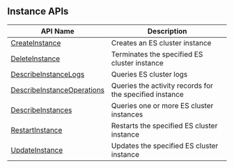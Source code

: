 ## Instance APIs

| API Name | Description |
|---------|---------|
| [CreateInstance](https://cloud.tencent.com/document/api/845/30633) | Creates an ES cluster instance |
| [DeleteInstance](https://cloud.tencent.com/document/api/845/30632) | Terminates the specified ES cluster instance |
| [DescribeInstanceLogs](https://cloud.tencent.com/document/api/845/33760) | Queries ES cluster logs |
| [DescribeInstanceOperations](https://cloud.tencent.com/document/api/845/33759) | Queries the activity records for the specified instance |
| [DescribeInstances](https://cloud.tencent.com/document/api/845/30631) | Queries one or more ES cluster instances |
| [RestartInstance](https://cloud.tencent.com/document/api/845/30630) | Restarts the specified ES cluster instance |
| [UpdateInstance](https://cloud.tencent.com/document/api/845/30629) | Updates the specified ES cluster instance |

